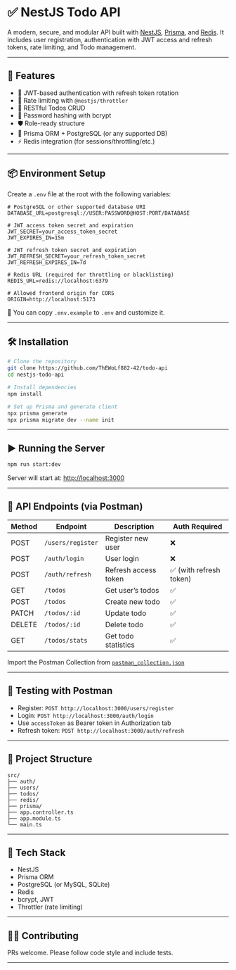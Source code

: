 # ✅ NestJS Todo API

A modern, secure, and modular API built with [NestJS](https://nestjs.com/), [Prisma](https://www.prisma.io/), and [Redis](https://redis.io/). It includes user registration, authentication with JWT access and refresh tokens, rate limiting, and Todo management.

---

## 🚀 Features

- 🔐 JWT-based authentication with refresh token rotation
- 🧵 Rate limiting with `@nestjs/throttler`
- 🧾 RESTful Todos CRUD
- 🔐 Password hashing with bcrypt
- 🛡️ Role-ready structure
- 💾 Prisma ORM + PostgreSQL (or any supported DB)
- ⚡ Redis integration (for sessions/throttling/etc.)

---

## 📦 Environment Setup

Create a `.env` file at the root with the following variables:

```env
# PostgreSQL or other supported database URI
DATABASE_URL=postgresql://USER:PASSWORD@HOST:PORT/DATABASE

# JWT access token secret and expiration
JWT_SECRET=your_access_token_secret
JWT_EXPIRES_IN=15m

# JWT refresh token secret and expiration
JWT_REFRESH_SECRET=your_refresh_token_secret
JWT_REFRESH_EXPIRES_IN=7d

# Redis URL (required for throttling or blacklisting)
REDIS_URL=redis://localhost:6379

# Allowed frontend origin for CORS
ORIGIN=http://localhost:5173
```

📝 You can copy `.env.example` to `.env` and customize it.

---

## 🛠 Installation

```bash
# Clone the repository
git clone https://github.com/ThEWoLf882-42/todo-api
cd nestjs-todo-api

# Install dependencies
npm install

# Set up Prisma and generate client
npx prisma generate
npx prisma migrate dev --name init
```

---

## ▶️ Running the Server

```bash
npm run start:dev
```

Server will start at: [http://localhost:3000](http://localhost:3000)

---

## 📮 API Endpoints (via Postman)

| Method | Endpoint          | Description          | Auth Required           |
| ------ | ----------------- | -------------------- | ----------------------- |
| POST   | `/users/register` | Register new user    | ❌                      |
| POST   | `/auth/login`     | User login           | ❌                      |
| POST   | `/auth/refresh`   | Refresh access token | ✅ (with refresh token) |
| GET    | `/todos`          | Get user’s todos     | ✅                      |
| POST   | `/todos`          | Create new todo      | ✅                      |
| PATCH  | `/todos/:id`      | Update todo          | ✅                      |
| DELETE | `/todos/:id`      | Delete todo          | ✅                      |
| GET    | `/todos/stats`    | Get todo statistics  | ✅                      |

Import the Postman Collection from [`postman_collection.json`](./postman_collection.json)

---

## 🧪 Testing with Postman

- Register: `POST http://localhost:3000/users/register`
- Login: `POST http://localhost:3000/auth/login`
- Use `accessToken` as Bearer token in Authorization tab
- Refresh token: `POST http://localhost:3000/auth/refresh`

---

## 📁 Project Structure

```
src/
├── auth/
├── users/
├── todos/
├── redis/
├── prisma/
├── app.controller.ts
├── app.module.ts
└── main.ts
```

---

## 🧩 Tech Stack

- NestJS
- Prisma ORM
- PostgreSQL (or MySQL, SQLite)
- Redis
- bcrypt, JWT
- Throttler (rate limiting)

---

## 🧑‍💻 Contributing

PRs welcome. Please follow code style and include tests.

---
